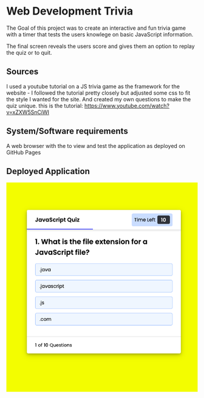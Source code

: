 # Web Development Trivia
The Goal of this project was to create an interactive and fun trivia game with a timer that tests the users knowlege on basic JavaScript information. 

The final screen reveals the users score and gives them an option to replay the quiz or to quit.



## Sources

I used a youtube tutorial on a JS trivia game as the framework for the website - I followed the tutorial pretty closely but adjusted some css to fit the style I wanted for the site. And created my own questions to make the quiz unique. this is the tutorial:
https://www.youtube.com/watch?v=xZXW5SnCiWI

## System/Software requirements

A web browser with the to view and test the application as deployed on GitHub Pages

## Deployed Application

![Getting Started](./assets/Screen%20Shot%202023-05-11%20at%2010.10.07%20PM.png)
